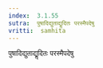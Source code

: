 ```yaml
---
index:  3.1.55
sutra:  पुषादिद्युताद्यॢदितः परस्मैपदेषु
vritti:  samhita 
---
```


पुषादिद्युताद्यॢदितः परस्मैपदेषु

